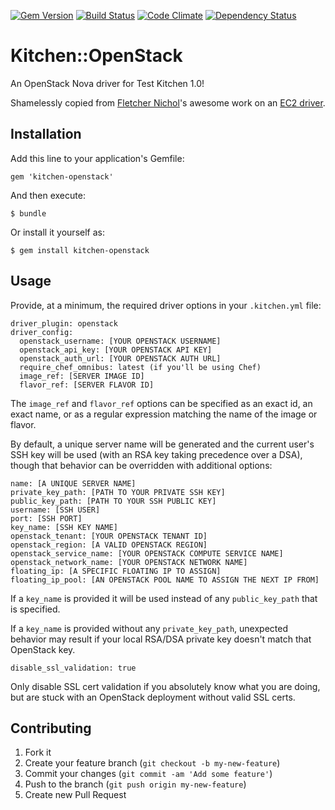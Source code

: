 [![Gem Version](https://badge.fury.io/rb/kitchen-openstack.png)](http://badge.fury.io/rb/kitchen-openstack)
[![Build Status](https://travis-ci.org/RoboticCheese/kitchen-openstack.png?branch=master)](https://travis-ci.org/RoboticCheese/kitchen-openstack)
[![Code Climate](https://codeclimate.com/github/RoboticCheese/kitchen-openstack.png)](https://codeclimate.com/github/RoboticCheese/kitchen-openstack)
[![Dependency Status](https://gemnasium.com/RoboticCheese/kitchen-openstack.png)](https://gemnasium.com/RoboticCheese/kitchen-openstack)

# Kitchen::OpenStack

An OpenStack Nova driver for Test Kitchen 1.0!

Shamelessly copied from [Fletcher Nichol](https://github.com/fnichol)'s
awesome work on an [EC2 driver](https://github.com/opscode/kitchen-ec2).

## Installation

Add this line to your application's Gemfile:

    gem 'kitchen-openstack'

And then execute:

    $ bundle

Or install it yourself as:

    $ gem install kitchen-openstack

## Usage

Provide, at a minimum, the required driver options in your `.kitchen.yml` file:

    driver_plugin: openstack
    driver_config:
      openstack_username: [YOUR OPENSTACK USERNAME]
      openstack_api_key: [YOUR OPENSTACK API KEY]
      openstack_auth_url: [YOUR OPENSTACK AUTH URL]
      require_chef_omnibus: latest (if you'll be using Chef)
      image_ref: [SERVER IMAGE ID]
      flavor_ref: [SERVER FLAVOR ID]

The `image_ref` and `flavor_ref` options can be specified as an exact id,
an exact name, or as a regular expression matching the name of the image or flavor.

By default, a unique server name will be generated and the current user's SSH
key will be used (with an RSA key taking precedence over a DSA), though that
behavior can be overridden with additional options:

    name: [A UNIQUE SERVER NAME]
    private_key_path: [PATH TO YOUR PRIVATE SSH KEY]
    public_key_path: [PATH TO YOUR SSH PUBLIC KEY]
    username: [SSH USER]
    port: [SSH PORT]
    key_name: [SSH KEY NAME]
    openstack_tenant: [YOUR OPENSTACK TENANT ID]
    openstack_region: [A VALID OPENSTACK REGION]
    openstack_service_name: [YOUR OPENSTACK COMPUTE SERVICE NAME]
    openstack_network_name: [YOUR OPENSTACK NETWORK NAME]
    floating_ip: [A SPECIFIC FLOATING IP TO ASSIGN]
    floating_ip_pool: [AN OPENSTACK POOL NAME TO ASSIGN THE NEXT IP FROM]

If a `key_name` is provided it will be used instead of any
`public_key_path` that is specified.

If a `key_name` is provided without any `private_key_path`, unexpected
behavior may result if your local RSA/DSA private key doesn't match that
OpenStack key.

    disable_ssl_validation: true

Only disable SSL cert validation if you absolutely know what you are doing,
but are stuck with an OpenStack deployment without valid SSL certs.

## Contributing

1. Fork it
2. Create your feature branch (`git checkout -b my-new-feature`)
3. Commit your changes (`git commit -am 'Add some feature'`)
4. Push to the branch (`git push origin my-new-feature`)
5. Create new Pull Request
